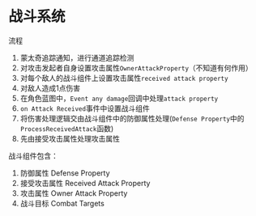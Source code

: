 # 战斗系统

流程
1. 蒙太奇追踪通知，进行通道追踪检测
2. 对攻击发起者自身设置攻击属性``OwnerAttackProperty``（不知道有何作用）
3. 对每个敌人的战斗组件上设置攻击属性``received attack property``
4. 对敌人造成1点伤害
5. 在角色蓝图中，``Event any damage``回调中处理``attack property``
6. ``on Attack Received``事件中设置战斗组件
7. 将伤害处理逻辑交由战斗组件中的防御属性处理(``Defense Property``中的``ProcessReceivedAttack``函数)
8. 先由接受攻击属性处理攻击属性

战斗组件包含：
1. 防御属性 Defense Property
2. 接受攻击属性 Received Attack Property
3. 攻击属性 Owner Attack Property
4. 战斗目标 Combat Targets
